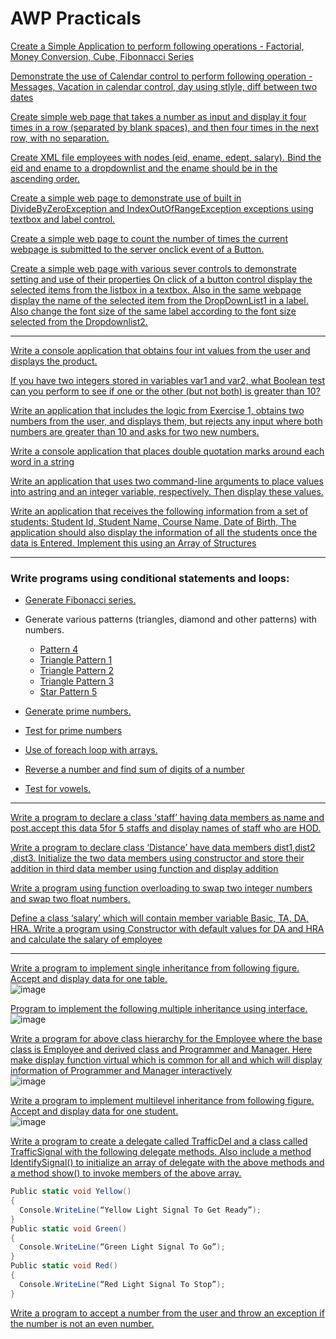 # AWP Practicals

[Create a Simple Application to perform following operations - Factorial, Money Conversion, Cube, Fibonnacci Series](OperationsApp.rar)

[Demonstrate the use of Calendar control to perform following operation - Messages, Vacation in calendar control, day using stlyle, diff between two dates](Calendar.rar)

[Create simple web page that takes a number as input and display it four times in a row (separated by blank spaces), and then four times in the next row, with no separation.](NumberPattern.rar)

[Create XML file employees with nodes (eid, ename, edept, salary). Bind the eid and ename to a dropdownlist and the ename should be in the ascending order.](XML_employee%20(2).zip)

[Create a simple web page to demonstrate use of built in DivideByZeroException and IndexOutOfRangeException exceptions using textbox and label control.](Exceptionhandler.rar)

[Create a simple web page to count the number of times the current webpage is submitted to the server onclick event of a Button.](CountTheNumberOfTime.zip)

[Create a simple web page with various sever controls to demonstrate setting and use of their properties On click of a button control display the selected items from the listbox in a textbox. Also in the same webpage display the name of the selected item from the DropDownList1 in a label. Also change the font size of the same label according to the font size selected from the Dropdownlist2.](APbackandservercontrols.rar)

<hr>

[Write a console application that obtains four int values from the user and displays the product.](prac1a_multiply.zip)

[If you have two integers stored in variables var1 and var2, what Boolean test can you perform to see if one or the other (but not both) is greater than 10?](prac1b_booleantest.zip)

[Write an application that includes the logic from Exercise 1, obtains two numbers from the user, and displays them, but rejects any input where both numbers are greater than 10 and asks for two new numbers.](prac1c.zip)

[Write a console application that places double quotation marks around each word in a string](prac1d_double_quotation.zip)

[Write an application that uses two command-line arguments to place values into astring and an integer variable, respectively. Then display these values.](prac1e.zip)

[Write an application that receives the following information from a set of students: Student Id, Student Name, Course Name, Date of Birth, The application should also display the information of all the students once the data is Entered. Implement this using an Array of Structures](prac1f_stuDetails.zip)

<hr>

### Write programs using conditional statements and loops: 
- [Generate Fibonacci series.](prac1g_1Fibonacci.zip)

- Generate various patterns (triangles, diamond and other patterns) with numbers.
  - [Pattern 4](prac1g_pat4.zip)
  - [Triangle Pattern 1](prac1g_2trianglepat.zip)
  - [Triangle Pattern 2](prac1g_trianglepat2.zip)
  - [Triangle Pattern 3](prac1g_trianglepar3.zip)
  - [Star Pattern 5](prac1g_starpat5.zip)

- [Generate prime numbers.](prac1g_generateprimenum.zip)

- [Test for prime numbers](prac1g_primenum.zip)

- [Use of foreach loop with arrays.](prac1g_foreach_array.zip)

- [Reverse a number and find sum of digits of a number](prac1g_revnum.zip)

- [Test for vowels.](prac1g_vowels.zip)

<hr>

[Write a program to declare a class ‘staff’ having data members as name and post.accept this data 5for 5 staffs and display names of staff who are HOD.](prac2_1.zip)

[Write a program to declare class ‘Distance’ have data members dist1,dist2 ,dist3. Initialize the two data members using constructor and store their addition in third data member using function and display addition](prac2_2.zip)

[Write a program using function overloading to swap two integer numbers and swap two float numbers.](prac2_3.zip)

[Define a class ‘salary’ which will contain member variable Basic, TA, DA, HRA. Write a program using Constructor with default values for DA and HRA and calculate the salary of employee](prac2_5.zip)

<hr>

[Write a program to implement single inheritance from following figure. Accept and display data for one table.](prac2_4.zip) <br> ![image](https://github.com/fuze04/AWP/assets/74487020/d4471520-b406-491a-a878-ca660e904c17)

[Program to implement the following multiple inheritance using interface.](prac2_6.zip) <br> ![image](https://github.com/fuze04/AWP/assets/74487020/bcd56687-f2d3-4964-be10-0db772f1e0c8)

[Write a program for above class hierarchy for the Employee where the base class is Employee and derived class and Programmer and Manager. Here make display function virtual which is common for all and which will display information of Programmer and Manager interactively](prac2_7.zip) <br> ![image](https://github.com/fuze04/AWP/assets/74487020/b44dc4b7-42de-4f91-9f4f-0fa934e88b96)


[Write a program to implement multilevel inheritance from following figure. Accept and display data for one student.](prac2_8.zip) <br> ![image](https://github.com/fuze04/AWP/assets/74487020/02c25ecc-b9f5-47b1-ae52-1b960e569115)


[Write a program to create a delegate called TrafficDel and a class called TrafficSignal with the following delegate methods. Also include a method IdentifySignal() to initialize an array of delegate with the above methods and a method show() to invoke members of the above array.](prac2_9.zip)
```c#
Public static void Yellow()
{
  Console.WriteLine(“Yellow Light Signal To Get Ready”);
}
Public static void Green()
{
  Console.WriteLine(“Green Light Signal To Go”);
}
Public static void Red()
{
  Console.WriteLine(“Red Light Signal To Stop”);
}
```

[Write a program to accept a number from the user and throw an exception if the number is not an even number.](pac2_10.zip)


